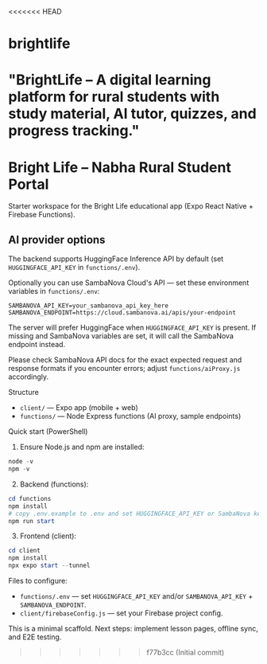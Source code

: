 <<<<<<< HEAD
# brightlife
"BrightLife – A digital learning platform for rural students with study material, AI tutor, quizzes, and progress tracking."
=======
# Bright Life – Nabha Rural Student Portal

Starter workspace for the Bright Life educational app (Expo React Native + Firebase Functions).


## AI provider options

The backend supports HuggingFace Inference API by default (set `HUGGINGFACE_API_KEY` in `functions/.env`).

Optionally you can use SambaNova Cloud's API — set these environment variables in `functions/.env`:

```
SAMBANOVA_API_KEY=your_sambanova_api_key_here
SAMBANOVA_ENDPOINT=https://cloud.sambanova.ai/apis/your-endpoint
```

The server will prefer HuggingFace when `HUGGINGFACE_API_KEY` is present. If missing and SambaNova variables are set, it will call the SambaNova endpoint instead.

Please check SambaNova API docs for the exact expected request and response formats if you encounter errors; adjust `functions/aiProxy.js` accordingly.

Structure
- `client/` — Expo app (mobile + web)
- `functions/` — Node Express functions (AI proxy, sample endpoints)

Quick start (PowerShell)

1. Ensure Node.js and npm are installed:
```powershell
node -v
npm -v
```

2. Backend (functions):
```powershell
cd functions
npm install
# copy .env.example to .env and set HUGGINGFACE_API_KEY or SambaNova keys
npm run start
```

3. Frontend (client):
```powershell
cd client
npm install
npx expo start --tunnel
```

Files to configure:
- `functions/.env` — set `HUGGINGFACE_API_KEY` and/or `SAMBANOVA_API_KEY` + `SAMBANOVA_ENDPOINT`.
- `client/firebaseConfig.js` — set your Firebase project config.

This is a minimal scaffold. Next steps: implement lesson pages, offline sync, and E2E testing.
>>>>>>> f77b3cc (Initial commit)
